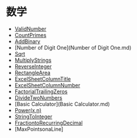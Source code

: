 
# **数学**

* [ValidNumber](./ValidNumber.md) 
* [CountPrimes](./CountPrimes.md)
* [AddBinary](./AddBinary.md)
* [Number of Digit One](Number of Digit One.md)
* [Sqrt](Sqrt.md)
* [MultiplyStrings](MultiplyStrings.md)
* [ReverseInteger](ReverseInteger.md)
* [RectangleArea](RectangleArea.md)
* [ExcelSheetColumnTitle](ExcelSheetColumnTitle.md)
* [ExcelSheetColumnNumber](ExcelSheetColumnNumber.md)
* [FactorialTrailingZeros](FactorialTrailingZeros.md)
* [DivideTwoNumbers](DivideTwoNumbers.md)
* [Basic Calculator](Basic Calculator.md)
* [Power(x,n)]( Power(x,n).md )
* [StringToInteger](StringToInteger.md)
* [FractiontoRecurringDecimal](FractiontoRecurringDecimal.md)
* [MaxPointsonaLine]